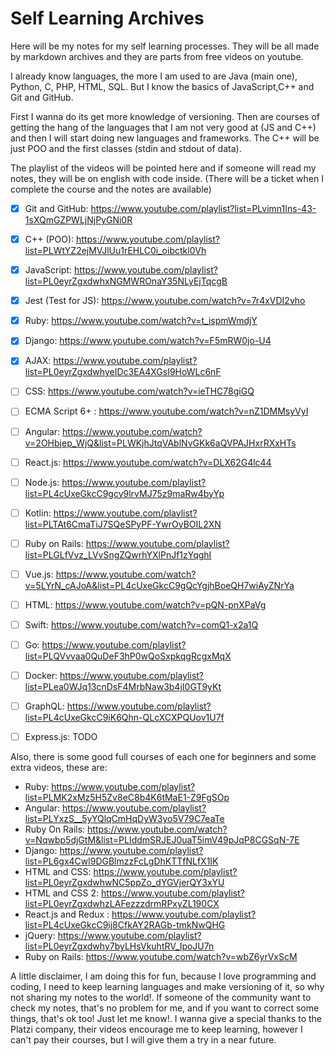 # Self Learning Archives
Here will be my notes for my self learning processes. They will be all made by markdown archives and they are parts from free videos on youtube.

I already know languages, the more I am used to are Java (main one), Python, C, PHP, HTML, SQL.
But I know the basics of JavaScript,C++ and Git and GitHub.

First I wanna do its get more knowledge of versioning.
Then are courses of getting the hang of the languages that I am not very good at (JS and C++) and then I will start doing new languages and frameworks. The C++ will be just POO and the first classes (stdin and stdout of data).

The playlist of the videos will be pointed here and if someone will read my notes, they will be on english with code inside.
(There will be a ticket when I complete the course and the notes are available)

  - [x] Git and GitHub: https://www.youtube.com/playlist?list=PLvimn1Ins-43-1sXQmGZPWLjNjPyGNi0R
  - [x] C++ (POO): https://www.youtube.com/playlist?list=PLWtYZ2ejMVJlUu1rEHLC0i_oibctkl0Vh
  - [x] JavaScript: https://www.youtube.com/playlist?list=PL0eyrZgxdwhxNGMWROnaY35NLyEjTqcgB
  - [x] Jest (Test for JS): https://www.youtube.com/watch?v=7r4xVDI2vho
  - [x] Ruby: https://www.youtube.com/watch?v=t_ispmWmdjY
  - [x] Django: https://www.youtube.com/watch?v=F5mRW0jo-U4
  - [x] AJAX: https://www.youtube.com/playlist?list=PL0eyrZgxdwhyeIDc3EA4XGsI9HoWLc6nF
  - [ ] CSS: https://www.youtube.com/watch?v=ieTHC78giGQ
  - [ ] ECMA Script 6+ : https://www.youtube.com/watch?v=nZ1DMMsyVyI
  - [ ] Angular: https://www.youtube.com/watch?v=2OHbjep_WjQ&list=PLWKjhJtqVAblNvGKk6aQVPAJHxrRXxHTs
  - [ ] React.js: https://www.youtube.com/watch?v=DLX62G4lc44
  - [ ] Node.js: https://www.youtube.com/playlist?list=PL4cUxeGkcC9gcy9lrvMJ75z9maRw4byYp
  - [ ] Kotlin: https://www.youtube.com/playlist?list=PLTAt6CmaTiJ7SQeSPyPF-YwrOyBOIL2XN
  - [ ] Ruby on Rails: https://www.youtube.com/playlist?list=PLGLfVvz_LVvSngZQwrhYXlPnJf1zYqghI
  - [ ] Vue.js: https://www.youtube.com/watch?v=5LYrN_cAJoA&list=PL4cUxeGkcC9gQcYgjhBoeQH7wiAyZNrYa
  - [ ] HTML: https://www.youtube.com/watch?v=pQN-pnXPaVg
  - [ ] Swift: https://www.youtube.com/watch?v=comQ1-x2a1Q
  - [ ] Go: https://www.youtube.com/playlist?list=PLQVvvaa0QuDeF3hP0wQoSxpkqgRcgxMqX
  - [ ] Docker: https://www.youtube.com/playlist?list=PLea0WJq13cnDsF4MrbNaw3b4jI0GT9yKt
  - [ ] GraphQL: https://www.youtube.com/playlist?list=PL4cUxeGkcC9iK6Qhn-QLcXCXPQUov1U7f
  - [ ] Express.js: TODO


Also, there is some good full courses of each one for beginners and some extra videos, these are:
  - Ruby: https://www.youtube.com/playlist?list=PLMK2xMz5H5Zv8eC8b4K6tMaE1-Z9FgSOp
  - Angular:  https://www.youtube.com/playlist?list=PLYxzS__5yYQlqCmHqDyW3yo5V79C7eaTe
  - Ruby On Rails: https://www.youtube.com/watch?v=Nqwbp5djGtM&list=PLIddmSRJEJ0uaT5imV49pJqP8CGSqN-7E
  - Django: https://www.youtube.com/playlist?list=PL6gx4Cwl9DGBlmzzFcLgDhKTTfNLfX1IK
  - HTML and CSS: https://www.youtube.com/playlist?list=PL0eyrZgxdwhwNC5ppZo_dYGVjerQY3xYU
  - HTML and CSS 2: https://www.youtube.com/playlist?list=PL0eyrZgxdwhzLAFezzzdrmRPxyZL190CX
  - React.js and Redux : https://www.youtube.com/playlist?list=PL4cUxeGkcC9ij8CfkAY2RAGb-tmkNwQHG
  - jQuery: https://www.youtube.com/playlist?list=PL0eyrZgxdwhy7byLHsVkuhtRV_IpoJU7n
  - Ruby on Rails: https://www.youtube.com/watch?v=wbZ6yrVxScM

A little disclaimer, I am doing this for fun, because I love programming and coding, I need to keep learning languages  and make versioning of it, so why not sharing my notes to the world!. If someone of the community want to check my notes, that's no problem for me, and if you want to correct some things, that's ok too! Just let me know!.
I wanna give a special thanks to the Platzi company, their videos encourage me to keep learning, however I can't pay their courses, but I will give them a try in a near future.

